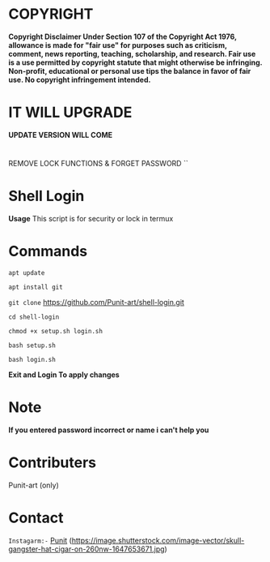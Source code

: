 # COPYRIGHT
**Copyright Disclaimer Under Section 107 of the Copyright Act 1976, allowance is made for "fair use" for purposes such as criticism, comment, news reporting, teaching, scholarship, and research. Fair use is a use permitted by copyright statute that might otherwise be infringing. Non-profit, educational or personal use tips the balance in favor of fair use. No copyright infringement intended.**
# IT WILL UPGRADE
**UPDATE VERSION WILL COME**
#
REMOVE LOCK FUNCTIONS
        &
FORGET PASSWORD
``
#
# Shell Login


**Usage**
This script is for security or lock in termux



# Commands

``apt update``

``apt install git ``

``git clone`` https://github.com/Punit-art/shell-login.git

``cd shell-login``

``chmod +x setup.sh login.sh``

``bash setup.sh``

``bash login.sh``



**Exit and Login To apply changes**
# Note

**If you entered password incorrect or name i can't help you**

# Contributers
Punit-art (only)

# Contact 

``Instagarm:-`` [Punit](https://github.com/Punit-art/_._.p_u_n_i_t._._) (https://image.shutterstock.com/image-vector/skull-gangster-hat-cigar-on-260nw-1647653671.jpg)
